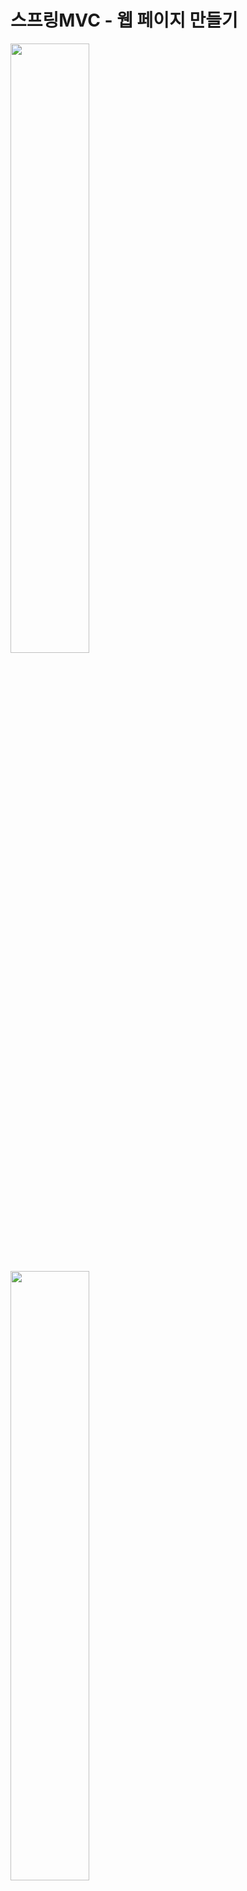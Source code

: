 # 스프링MVC - 웹 페이지 만들기

<img src="https://github.com/somln/TIL/blob/main/Spring/MVC-1/img/items.png?raw=true" width=50%></img>

<img src="https://github.com/somln/TIL/blob/main/Spring/MVC-1/img/item.png?raw=true" width=50%></img>

<img src="https://github.com/somln/TIL/blob/main/Spring/MVC-1/img/add.png?raw=true" width=50%></img>

<img src="https://github.com/somln/TIL/blob/main/Spring/MVC-1/img/edit.png?raw=true" width=50%></img>

<br>

## 1. domain

#### Item
```java
package hello.itemservice.domain.item;

import lombok.Data;

@Data
public class Item {

    private Long id;
    private String itemName;
    private Integer price;
    private Integer quantity;

    public Item(){
    }

    public Item(String itemName, Integer price, Integer quantity) {
        this.itemName = itemName;
        this.price = price;
        this.quantity = quantity;
    }
}
```

<br>

#### ItemRepository
```java
package hello.itemservice.domain.item;

import org.springframework.stereotype.Repository;

import java.util.ArrayList;
import java.util.HashMap;
import java.util.List;
import java.util.Map;

@Repository
public class ItemRepository {

    private static final Map<Long, Item> store = new HashMap<>();
    private static long sequence = 0L;

    public Item save(Item item){
        item.setId(++sequence);
        store.put(item.getId(), item);
        return item;
    }

    public Item findById(Long id){
        return store.get(id);
    }

    public List<Item> findAll(){
        return new ArrayList<>(store.values());
    }

    public void update(Long itemId, Item updateParam){
        Item findItem = findById(itemId);
        findItem.setItemName(updateParam.getItemName());
        findItem.setPrice(updateParam.getPrice());
        findItem.setQuantity(updateParam.getQuantity());
    }

    public void clearStore(){
        store.clear();
    }
}

```

<br>

## 2. Contoller

#### BasicItemController
```java
package hello.itemservice.web.basic;

import hello.itemservice.domain.item.Item;
import hello.itemservice.domain.item.ItemRepository;
import lombok.RequiredArgsConstructor;
import org.springframework.stereotype.Controller;
import org.springframework.ui.Model;
import org.springframework.web.bind.annotation.*;
import org.springframework.web.servlet.mvc.support.RedirectAttributes;

import javax.annotation.PostConstruct;
import java.util.List;

@Controller
@RequestMapping("/basic/items")
@RequiredArgsConstructor //final이 붙은 변수를 매개변수로생성자 자동 생성
public class BasicItemController {

    private final ItemRepository itemRepository;

    //상품 목록
    @GetMapping
    public String items(Model model){
        List<Item> items = itemRepository.findAll();
        model.addAttribute("items", items);
        return "basic/items";
    }

    //상품 상세
    @GetMapping("/{itemId}")
    public String item(@PathVariable long itemId, Model model){
        Item item = itemRepository.findById(itemId);
        model.addAttribute("item", item);
        return "basic/item";
    }

    @GetMapping("/add")
    public String addForm(){
        return "basic/addForm";
    }

   //@PostMapping("/add")
    public String addItemV1(@RequestParam String itemName,
                       @RequestParam int price,
                       @RequestParam Integer quantity,
                       Model model) {
        Item item = new Item(itemName, price, quantity);

        itemRepository.save(item);

        model.addAttribute("item", item);
        return "basic/item";
    }

    /**
     * @ModelAttribute("item") Item item
     * model.addAttribute("item", item); 자동 추가
     */
   // @PostMapping("/add")
    public String addItemV2(@ModelAttribute("item") Item item, Model model) {
        itemRepository.save(item);
        //model.addAttribute("item", item); //자동 추가, 생략 가능
        return "basic/item";
    }

    /**
     * @ModelAttribute name 생략 가능
     * model.addAttribute(item); 자동 추가, 생략 가능
     * 생략시 model에 저장되는 name은 클래스명 첫글자만 소문자로 등록 Item -> item
     */
    //@PostMapping("/add")
    public String addItemV3(@ModelAttribute Item item) {
        itemRepository.save(item);
        return "basic/item";
    }

    /**
     * @ModelAttribute 자체 생략 가능
     * model.addAttribute(item) 자동 추가
     */
    //@PostMapping("/add")
    public String addItemV4(Item item) {
        itemRepository.save(item);
        return "basic/item";
    }

    /**
     * PRG - Post/Redirect/Get
     */
    //@PostMapping("/add")
    public String addItemV5(Item item) {
        itemRepository.save(item);
        return "redirect:/basic/items/" + item.getId();
    }

    @PostMapping("/add")
    public String addItemV6(Item item, RedirectAttributes redirectAttributes) {
        Item savedItem = itemRepository.save(item);
        redirectAttributes.addAttribute("itemId", savedItem.getId());
        redirectAttributes.addAttribute("status", true);
        return "redirect:/basic/items/" + item.getId();
    }

    @GetMapping("/{itemId}/edit")
    public String editForm(@PathVariable Long itemId, Model model){
        Item item = itemRepository.findById(itemId);
        model.addAttribute("item", item);
        return "basic/editForm";
    }

    @PostMapping("/{itemId}/edit")
    public String edit(@PathVariable Long itemId, @ModelAttribute Item item){
        itemRepository.update(itemId,item);
        return "redirect:/basic/items/{itemId}";
    }

    /**
    *테스트용 데이터 추가
     */
    @PostConstruct
    public void init(){
        itemRepository.save(new Item("itemA", 10000, 10));
        itemRepository.save(new Item("itemB", 20000, 20));
    }

}
```

<br>

## 3. View

#### items

```html
<!DOCTYPE HTML>
<html xmlns:th="http://www.thymeleaf.org">
<head>
  <meta charset="utf-8">
  <link href="../css/bootstrap.min.css"
        th:href="@{/css/bootstrap.min.css}" rel="stylesheet">
</head>
<body>
<div class="container" style="max-width: 600px">
  <div class="py-5 text-center">
    <h2>상품 목록</h2>
  </div>
  <div class="row">
    <div class="col">
      <button class="btn btn-primary float-end"
              onclick="location.href='addForm.html'"
              th:onclick="|location.href='@{/basic/items/add}'|"
              type="button">상품
        등록</button>
    </div>
  </div>
  <hr class="my-4">
  <div>
    <table class="table">
      <thead>
      <tr>
        <th>ID</th>
        <th>상품명</th>
        <th>가격</th>
        <th>수량</th> </tr>
      </thead>
      <tbody>
      <tr th:each="item : ${items}">
        <td><a href="item.html" th:href="@{/basic/items/{itemId}(itemId=${item.id})}" th:text="${item.id}">회원id</a></td>
        <td><a href="item.html" th:href="@{|/basic/items/${item.id}|}" th:text="${item.itemName}">상품명</a></td>
        <td th:text="${item.price}">10000</td>
        <td th:text="${item.quantity}">10</td>
      </tr>
      </tbody>
    </table>
  </div>
</div> <!-- /container -->
</body>
</html>
```

<br>

#### item

```html
<!DOCTYPE HTML>
<html xmlns:th="http://www.thymeleaf.org">
<head>
  <meta charset="utf-8">
  <link th:href="@{/css/bootstrap.min.css}"
          href="../css/bootstrap.min.css" rel="stylesheet">

  <style>
    .container {
      max-width: 560px;
    }
  </style></head>
<body>
<div class="container">
  <div class="py-5 text-center">
    <h2>상품 상세</h2>
  </div>
  <div>

    <h2 th:if="${param.status}" th:text="'저장 완료!'"></h2>

    <label for="itemId">상품 ID</label>
    <input type="text" id="itemId" name="itemId" class="form-control"
           value="1" th:value="${item.id}" readonly>
  </div>
  <div>
    <label for="itemName">상품명</label>
    <input type="text" id="itemName" name="itemName" class="form-control"
           value="상품A" th:value="${item.itemName}" readonly>
  </div>
  <div>
    <label for="price">가격</label>
    <input type="text" id="price" name="price" class="form-control"
           value="10000" th:value="${item.price}" readonly>
  </div>
  <div>
    <label for="quantity">수량</label>
    <input type="text" id="quantity" name="quantity" class="form-control"
           value="10" th:value="${item.quantity}" readonly>
  </div>
  <hr class="my-4">
  <div class="row">
    <div class="col">
      <button class="w-100 btn btn-primary btn-lg"
              onclick="location.href='editForm.html'"
              th:onclick="|location.href='@{/basic/items/{itemId}/edit(itemId=${item.Id})}'|";
              type="button">상품 수정</button>
    </div>
    <div class="col">
      <button class="w-100 btn btn-secondary btn-lg"
              onclick="location.href='items.html'"
              th:onclick="|location.href='@{/basic/items}'|";
              type="button">목록으로</button>
    </div>
  </div>
</div> <!-- /container -->
</body>
</html>
```

<br>

#### addForm

```html
<!DOCTYPE HTML>
<html xmlns:th="http://www.thymeleaf.org">
<head>
  <meta charset="utf-8">
  <link th:href="@{/css/bootstrap.min.css}"
        href="../css/bootstrap.min.css" rel="stylesheet">
  <style>
    .container {
      max-width: 560px;
    }
  </style>
</head>
<body>
<div class="container">
  <div class="py-5 text-center">
    <h2>상품 등록 폼</h2>
  </div>
  <h4 class="mb-3">상품 입력</h4>
  <form action="item.html" th:action method="post">
    <div>
      <label for="itemName">상품명</label>
      <input type="text" id="itemName" name="itemName" class="form-control"
             placeholder="이름을 입력하세요">
    </div> <div>
    <label for="price">가격</label>
    <input type="text" id="price" name="price" class="form-control"
           placeholder="가격을 입력하세요">
  </div>
    <div>
      <label for="quantity">수량</label>
      <input type="text" id="quantity" name="quantity" class="form-control"
             placeholder="수량을 입력하세요">
    </div>
    <hr class="my-4">
    <div class="row">
      <div class="col">
        <button class="w-100 btn btn-primary btn-lg" type="submit">상품
          등록</button>
      </div>
      <div class="col">
        <button class="w-100 btn btn-secondary btn-lg"
                onclick="location.href='items.html'"
                th:onclick="|location.href='@{/basic/items/{itemId}(itemId=${itemId})}'|";
                type="button">취소</button>
      </div>
    </div>
  </form>
</div> <!-- /container -->
</body>
</html>
```

<br>

#### editForm

```html
<!DOCTYPE HTML>
<html xmlns:th="http://www.thymeleaf.org">
<head>
  <meta charset="utf-8">
  <link th:href="@{/css/bootstrap.min.css}"
          href="../css/bootstrap.min.css" rel="stylesheet"> <style>
  .container {
    max-width: 560px;
  }
</style>
</head>
<body>
<div class="container">
  <div class="py-5 text-center">
    <h2>상품 수정 폼</h2>
  </div>
  <form action="item.html" th:action method="post">
    <div>
      <label for="id">상품 ID</label>
      <input type="text" id="id" name="id" class="form-control" value="1" th:value="${item.id}"
             readonly>
    </div>
    <div>
      <label for="itemName">상품명</label>
      <input type="text" id="itemName" name="itemName" class="form-control"
             value="상품A" th:value="${item.itemName}">
    </div>
    <div>
      <label for="price">가격</label>
      <input type="text" id="price" name="price" class="form-control"
             value="10000" th:value="${item.price}">
    </div>
    <div>
      <label for="quantity">수량</label>
      <input type="text" id="quantity" name="quantity" class="form-control"
             value="10" th:value="${item.quantity}" >
    </div>
    <hr class="my-4">
    <div class="row"> <div class="col">
      <button class="w-100 btn btn-primary btn-lg" type="submit">저장
      </button>
    </div>
      <div class="col">
        <button class="w-100 btn btn-secondary btn-lg"
                onclick="location.href='item.html'"
                th:onclick="|location.href='@{/basic/items}'|" type="button">취소</button>
      </div>
    </div>
  </form>
</div> <!-- /container -->
</body>
</html>
```

<br>


## 타임리프 간단히 알아보기

#### 타임리프 사용 선언
```html
<html xmlns:th="http://www.thymeleaf.org">
```

#### 속성 변경 - th:href
```js
th:href="@{/css/bootstrap.min.css}" 
```
* href="value1" 을 th:href="value2" 의 값으로 변경한다.
* 타임리프 뷰 템플릿을 거치게 되면 원래 값을 th:xxx 값으로 변경한다. 만약 값이 없다면 새로 생성한다.
* HTML을 그대로 볼 때는 href 속성이 사용되고, 뷰 템플릿을 거치면 th:href 의 값이 href 로
대체되면서 동적으로 변경할 수 있다.
* 대부분의 HTML 속성을 th:xxx 로 변경할 수 있다.

#### 타임리프 핵심
* 핵심은 th:xxx 가 붙은 부분은 서버사이드에서 렌더링 되고, 기존 것을 대체한다. 
* th:xxx 이 없으면 기존html의 xxx 속성이 그대로 사용된다.
* HTML을 파일로 직접 열었을 때, th:xxx 가 있어도 웹 브라우저는 th: 속성을 알지 못하므로 무시한다.
* 따라서 HTML을 파일 보기를 유지하면서 템플릿 기능도 할 수 있다.

#### URL 링크 표현식 - @{...},
```js
th:href="@{/css/bootstrap.min.css}"   
```           
* @{...} : 타임리프는 URL 링크를 사용하는 경우 @{...} 를 사용한다. 이것을 URL 링크 표현식이라 한다.        
* URL 링크 표현식을 사용하면 서블릿 컨텍스트를 자동으로 포함한다.
상품 등록 폼으로 이동

#### 속성 변경 - th:onclick
```js
onclick="location.href='addForm.html'"
th:onclick="|location.href='@{/basic/items/add}'|"
```
여기에는 다음에 설명하는 리터럴 대체 문법이 사용되었다. 자세히 알아보자.

#### 리터럴 대체 - |...|
|...| :이렇게 사용한다.            
타임리프에서 문자와 표현식 등은 분리되어 있기 때문에 더해서 사용해야 한다.                 
```html
<span th:text="'Welcome to our application, ' + ${user.name} + '!'">
```
다음과 같이 리터럴 대체 문법을 사용하면, 더하기 없이 편리하게 사용할 수 있다.

```html
<span th:text="|Welcome to our application, ${user.name}!|">
```

결과를 다음과 같이 만들어야 하는데                
location.href='/basic/items/add'  
그냥 사용하면 문자와 표현식을 각각 따로 더해서 사용해야 하므로 다음과 같이 복잡해진다.
```js
th:onclick="'location.href=' + '\'' + @{/basic/items/add} + '\''"
```
리터럴 대체 문법을 사용하면 다음과 같이 편리하게 사용할 수 있다.
```js
th:onclick="|location.href='@{/basic/items/add}'|"
```

#### 반복 출력 - th:each
```html
<tr th:each="item : ${items}">
```
* 반복은 th:each 를 사용한다. 이렇게 하면 모델에 포함된 items 컬렉션 데이터가 item 변수에 하나씩 포함되고, 반복문 안에서 item 변수를 사용할 수 있다.
* 컬렉션의 수 만큼 <tr>..</tr> 이 하위 테그를 포함해서 생성된다.

#### 변수 표현식 - ${...}
```html
<td th:text="${item.price}">10000</td>
```
* 모델에 포함된 값이나, 타임리프 변수로 선언한 값을 조회할 수 있다.
* 프로퍼티 접근법을 사용한다. ( item.getPrice() )

#### 내용 변경 - th:text
```html
<td th:text="${item.price}">10000</td>
```
* 내용의 값을 th:text 의 값으로 변경한다.
* 여기서는 10000을 ${item.price} 의 값으로 변경한다.

#### URL 링크 표현식2 - @{...},
```js
th:href="@{/basic/items/{itemId}(itemId=${item.id})}"
```
* 상품 ID를 선택하는 링크를 확인해보자.
* URL 링크 표현식을 사용하면 경로를 템플릿처럼 편리하게 사용할 수 있다.
* 경로 변수( {itemId} ) 뿐만 아니라 쿼리 파라미터도 생성한다.
* 예) th:href="@{/basic/items/{itemId}(itemId=${item.id}, query='test')}"
    * 생성 링크: http://localhost:8080/basic/items/1?query=test

#### URL 링크 간단히
```js
th:href="@{|/basic/items/${item.id}|}"
```
상품 이름을 선택하는 링크를 확인해보자.
리터럴 대체 문법을 활용해서 간단히 사용할 수도 있다.